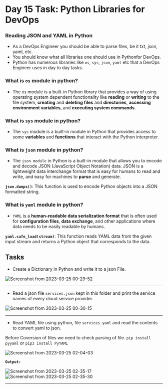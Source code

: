 # Day 15 Task: Python Libraries for DevOps

### Reading JSON and YAML in Python

- As a DevOps Engineer you should be able to parse files, be it txt, json, yaml, etc. 
- You should know what all libraries one should use in Pythonfor DevOps.
- Python has numerous libraries like `os`, `sys`, `json`, `yaml` etc that a DevOps Engineer uses in day to day tasks.

### What is `os` module in python?
- The `os` module is a built-in Python library that provides a way of using operating system dependent functionality like **reading** or **writing** to the file system,
**creating** and **deleting files** and **directories**, **accessing environment variables**, and **executing system commands**.

### What is `sys` module in python?
- The `sys` module is a built-in module in Python that provides access to some **variables** and **functions** that interact with the Python interpreter.

### What is `json` module in python?
- The `json module` in Python is a built-in module that allows you to encode and decode JSON (JavaScript Object Notation) data. JSON is a lightweight data interchange format that is easy for humans to read and write, and easy for machines to **parse** and generate.

**`json.dumps()`**: This function is used to encode Python objects into a JSON formatted string.

### What is `yaml` module in python?
- `YAML` is a **human-readable data serialization format** that is often used for **configuration files**, **data exchange**, and other applications where data needs to be easily readable by humans.

**`yaml.safe_load(stream)`**: This function reads YAML data from the given input stream and returns a Python object that corresponds to the data.

## Tasks

- Create a Dictionary in Python and write it to a json File.

![Screenshot from 2023-03-25 00-29-52](https://user-images.githubusercontent.com/76991475/227637187-4adbd366-58d0-4ae4-9398-571ed8379e3d.png)

---
- Read a json file `services.json` kept in this folder and print the service names of every cloud service provider.

![Screenshot from 2023-03-25 00-30-15](https://user-images.githubusercontent.com/76991475/227637203-9bad5cad-dda8-477e-834f-1d645883fbd7.png)

---
- Read YAML file using python, file `services.yaml` and read the contents to convert yaml to json.

Before Coversion of files we need to check parsing of file.
```pip install pyyaml```
          or
```pip3 install PyYAML```

![Screenshot from 2023-03-25 02-04-03](https://user-images.githubusercontent.com/76991475/227637218-931a1ee3-eecc-4fd0-ba5f-11cfa445c1cf.png)

**`Output:`**

![Screenshot from 2023-03-25 02-35-17](https://user-images.githubusercontent.com/76991475/227641261-07f4fa8b-6f25-424b-9dca-cdfac22a9e98.png)
![Screenshot from 2023-03-25 02-35-30](https://user-images.githubusercontent.com/76991475/227641296-4cd6a041-5f65-404a-b69d-79f8a044eea1.png)

---

